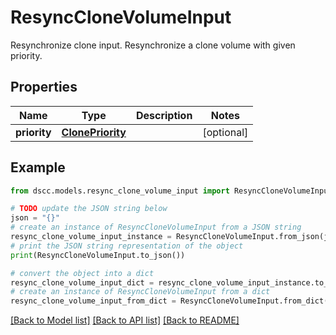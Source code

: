 # ResyncCloneVolumeInput

Resynchronize clone input. Resynchronize a clone volume with given priority.

## Properties

Name | Type | Description | Notes
------------ | ------------- | ------------- | -------------
**priority** | [**ClonePriority**](ClonePriority.md) |  | [optional] 

## Example

```python
from dscc.models.resync_clone_volume_input import ResyncCloneVolumeInput

# TODO update the JSON string below
json = "{}"
# create an instance of ResyncCloneVolumeInput from a JSON string
resync_clone_volume_input_instance = ResyncCloneVolumeInput.from_json(json)
# print the JSON string representation of the object
print(ResyncCloneVolumeInput.to_json())

# convert the object into a dict
resync_clone_volume_input_dict = resync_clone_volume_input_instance.to_dict()
# create an instance of ResyncCloneVolumeInput from a dict
resync_clone_volume_input_from_dict = ResyncCloneVolumeInput.from_dict(resync_clone_volume_input_dict)
```
[[Back to Model list]](../README.md#documentation-for-models) [[Back to API list]](../README.md#documentation-for-api-endpoints) [[Back to README]](../README.md)


